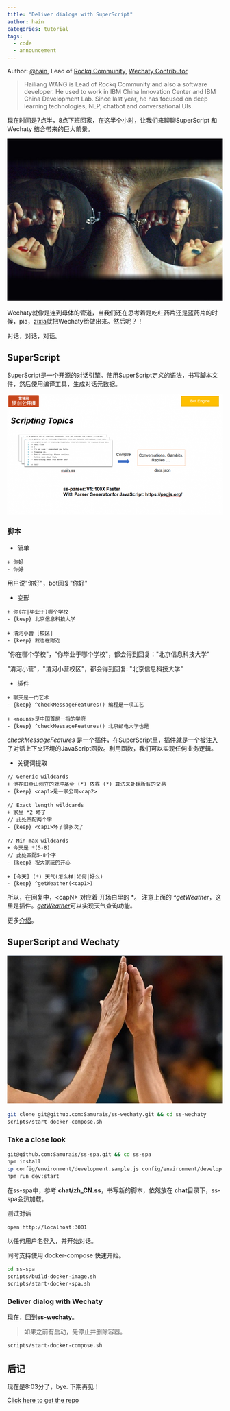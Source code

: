```yaml
---
title: "Deliver dialogs with SuperScript"
author: hain
categories: tutorial
tags:
  - code
  - announcement
---
```


Author: [@hain](http://blog.chatbot.io/webcv/), Lead of [Rockq Community](https://github.com/rockq-org/node-party), [Wechaty Contributor](https://github.com/orgs/Chatie/teams/contributor)

> Hailiang WANG is Lead of Rockq Community and also a software developer. He used to work in IBM China Innovation Center and IBM China Development Lab. Since last year, he has focused on deep learning technologies, NLP, chatbot and conversational UIs.

现在时间是7点半，8点下班回家，在这半个小时，让我们来聊聊SuperScript 和 Wechaty 结合带来的巨大前景。

![Blue and Red pill](/assets/2017/samurais-the-matrix.jpg)

Wechaty就像是连到母体的管道，当我们还在思考着是吃红药片还是蓝药片的时候，pia，[zixia](https://github.com/huan)就把Wechaty给做出来。然后呢？！

对话，对话，对话。

## SuperScript

SuperScript是一个开源的对话引擎。使用SuperScript定义的语法，书写脚本文件，然后使用编译工具，生成对话元数据。

![ss](/assets/2017/samrais-ss-1.png)

### 脚本

* 简单

```text
+ 你好
- 你好
```

用户说"你好"，bot回复"你好"

* 变形

```text
+ 你(在|毕业于)哪个学校
- {keep} 北京信息科技大学

+ 清河小营 [校区]
- {keep} 我也在附近
```

"你在哪个学校"，"你毕业于哪个学校"，都会得到回复："北京信息科技大学"

"清河小营"，"清河小营校区"，都会得到回复: "北京信息科技大学"

* 插件

```text
+ 聊天是一门艺术
- {keep} ^checkMessageFeatures() 编程是一项工艺

+ <nouns>是中国首屈一指的学府
- {keep} ^checkMessageFeatures() 北京邮电大学也是
```

*checkMessageFeatures* 是一个插件，在SuperScript里，插件就是一个被注入了对话上下文环境的JavaScript函数。利用函数，我们可以实现任何业务逻辑。

* 关键词提取

```text
// Generic wildcards
+ 他在旧金山创立的对冲基金 (*) 依靠 (*) 算法来处理所有的交易
- {keep} <cap1>是一家公司<cap2>

// Exact length wildcards
+ 家里 *2 坏了
// 此处匹配两个字
- {keep} <cap1>坏了很多次了

// Min-max wildcards
+ 今天是 *(5-8)
// 此处匹配5-8个字
- {keep} 祝大家玩的开心

+ [今天] (*) 天气(怎么样|如何|好么)
- {keep} ^getWeather(<cap1>)
```

所以，在回复中，\<capN\> 对应着 开场白里的 *。
注意上面的 *^getWeather*，这里是插件。[*getWeather*](https://github.com/Samurais/ss-spa/blob/develop/plugins/index.plugin.js#L24)可以实现天气查询功能。

更多[介绍](http://www.leiphone.com/news/201704/JvBW78wfyvcfB4xW.html)。

## SuperScript and Wechaty

![ss](/assets/2017/samurias-hifive.jpg)

```sh
git clone git@github.com:Samurais/ss-wechaty.git && cd ss-wechaty
scripts/start-docker-compose.sh
```

### Take a close look

```sh
git@github.com:Samurais/ss-spa.git && cd ss-spa
npm install
cp config/environment/development.sample.js config/environment/development.js # 修改配置文件
npm run dev:start
```

在ss-spa中，参考 **chat/zh_CN.ss**，书写新的脚本，依然放在 **chat**目录下，ss-spa会热加载。

测试对话

```sh
open http://localhost:3001
```

以任何用户名登入，并开始对话。

同时支持使用 docker-compose 快速开始。

```sh
cd ss-spa
scripts/build-docker-image.sh
scripts/start-docker-spa.sh
```

### Deliver dialog with Wechaty

现在，回到**ss-wechaty**。

> 如果之前有启动，先停止并删除容器。

```sh
scripts/start-docker-compose.sh
```

## 后记

现在是8:03分了，bye. 下期再见！

[Click here to get the repo](https://github.com/samurais/ss-wechaty)
